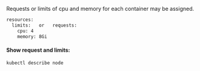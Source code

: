 Requests or limits of cpu and memory for each container may be assigned.
``` bash
resources:
  limits:   or   requests:
    cpu: 4
    memory: 8Gi
```
#### Show request and limits:
``` bash
kubectl describe node
```
